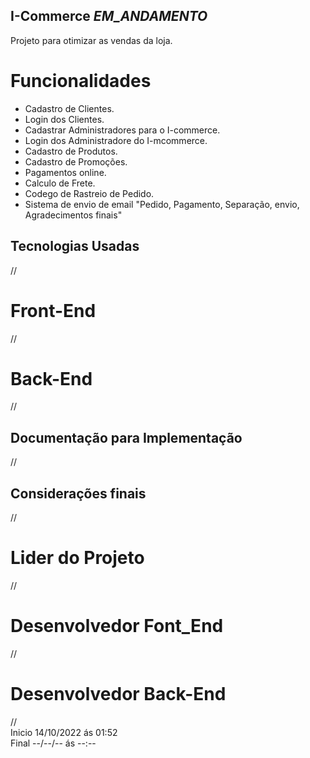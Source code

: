 ## I-Commerce *EM_ANDAMENTO*

Projeto para otimizar as vendas da loja.

# Funcionalidades

- Cadastro de Clientes.
- Login dos Clientes.
- Cadastrar Administradores para o I-commerce.
- Login dos Administradore do I-mcommerce.
- Cadastro de Produtos.
- Cadastro de Promoções.
- Pagamentos online.
- Calculo de Frete.
- Codego de Rastreio de Pedido.
- Sistema de envio de email "Pedido, Pagamento, Separação, envio, Agradecimentos finais"

## Tecnologias Usadas
//
# Front-End
//
# Back-End
//
## Documentação para Implementação
//
## Considerações finais
//
# Lider do Projeto
//
# Desenvolvedor Font_End
//
# Desenvolvedor Back-End
//
<br>
Inicio 14/10/2022 ás 01:52 
<br>
Final --/--/-- ás --:--